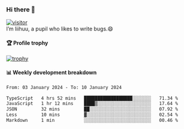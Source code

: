 ### Hi there 👋
[![visitor](https://visitor-badge.glitch.me/badge?page_id=liihuu&right_color=blue)](https://github.com/liihuu)<br>
I’m liihuu, a pupil who likes to write bugs.😄


#### 🏆 Profile trophy
[![trophy](https://github-profile-trophy.vercel.app?username=liihuu&margin-w=16&margin-h=16&rank=-C,-B)](https://github.com/liihuu)


#### 📊 Weekly development breakdown
<!--START_SECTION:waka-->

```txt
From: 03 January 2024 - To: 10 January 2024

TypeScript   4 hrs 52 mins   ██████████████████░░░░░░░   71.34 %
JavaScript   1 hr 12 mins    ████▒░░░░░░░░░░░░░░░░░░░░   17.64 %
JSON         32 mins         ██░░░░░░░░░░░░░░░░░░░░░░░   07.92 %
Less         10 mins         ▓░░░░░░░░░░░░░░░░░░░░░░░░   02.54 %
Markdown     1 min           ░░░░░░░░░░░░░░░░░░░░░░░░░   00.46 %
```

<!--END_SECTION:waka-->

<!--
**liihuu/liihuu** is a ✨ _special_ ✨ repository because its `README.md` (this file) appears on your GitHub profile.

Here are some ideas to get you started:

- 🔭 I’m currently working on ...
- 🌱 I’m currently learning ...
- 👯 I’m looking to collaborate on ...
- 🤔 I’m looking for help with ...
- 💬 Ask me about ...
- 📫 How to reach me: ...
- 😄 Pronouns: ...
- ⚡ Fun fact: ...
-->
